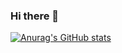### Hi there 👋

[![Anurag's GitHub stats](https://github-readme-stats.vercel.app/api?username=MaloLelandais)](https://github.com/anuraghazra/github-readme-stats)
